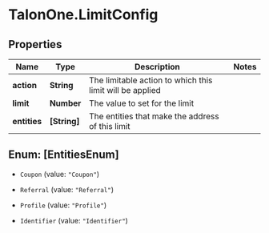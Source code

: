 # TalonOne.LimitConfig

## Properties

Name | Type | Description | Notes
------------ | ------------- | ------------- | -------------
**action** | **String** | The limitable action to which this limit will be applied | 
**limit** | **Number** | The value to set for the limit | 
**entities** | **[String]** | The entities that make the address of this limit | 



## Enum: [EntitiesEnum]


* `Coupon` (value: `"Coupon"`)

* `Referral` (value: `"Referral"`)

* `Profile` (value: `"Profile"`)

* `Identifier` (value: `"Identifier"`)




